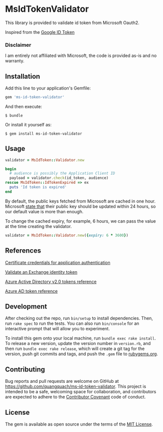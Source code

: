 # MsIdTokenValidator

This library is provided to validate id token from Microsoft Oauth2.

Inspired from the [Google ID Token](https://github.com/google/google-id-token)

### Disclaimer
I am entirely not affiliated with Microsoft, the code is provided as-is and no warranty.

## Installation

Add this line to your application's Gemfile:

```ruby
gem 'ms-id-token-validator'
```

And then execute:

    $ bundle

Or install it yourself as:

    $ gem install ms-id-token-validator

## Usage
    
```ruby
validator = MsIdToken::Validator.new

begin
  # audience is possibly the Application Client ID
  payload = validator.check(id_token, audience)
rescue MsIdToken::IdTokenExpired => ex
  puts 'Id token is expired'
end

```

By default, the public keys fetched from Microsoft are cached in one hour. Microsoft [state that](https://docs.microsoft.com/en-us/azure/active-directory/develop/active-directory-v2-tokens) their public key should be updated within 24 hours, so our default value is more than enough.

To change the cached expiry, for example, 6 hours, we can pass the value at the time creating the validator.

```ruby
validator = MsIdToken::Validator.new({expiry: 6 * 3600})
```

## References

[Certificate credentials for application authentication](https://docs.microsoft.com/en-us/azure/active-directory/develop/active-directory-certificate-credentials)

[Validate an Exchange identity token](https://docs.microsoft.com/en-us/outlook/add-ins/validate-an-identity-token)

[Azure Active Directory v2.0 tokens reference](https://docs.microsoft.com/en-us/azure/active-directory/develop/active-directory-v2-tokens)

[Azure AD token reference](https://docs.microsoft.com/en-us/azure/active-directory/develop/active-directory-token-and-claims)

## Development

After checking out the repo, run `bin/setup` to install dependencies. Then, run `rake spec` to run the tests. You can also run `bin/console` for an interactive prompt that will allow you to experiment.

To install this gem onto your local machine, run `bundle exec rake install`. To release a new version, update the version number in `version.rb`, and then run `bundle exec rake release`, which will create a git tag for the version, push git commits and tags, and push the `.gem` file to [rubygems.org](https://rubygems.org).

## Contributing

Bug reports and pull requests are welcome on GitHub at https://github.com/quangquach/ms-id-token-validator. This project is intended to be a safe, welcoming space for collaboration, and contributors are expected to adhere to the [Contributor Covenant](http://contributor-covenant.org) code of conduct.

## License

The gem is available as open source under the terms of the [MIT License](http://opensource.org/licenses/MIT).
